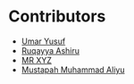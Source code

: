 # Contributors
- [Umar Yusuf](https://github.com/umaryusuf)
- [Ruqayya Ashiru](https://github.com/redberylr)
- [MR XYZ](https://github.com/mrxyz)
- [Mustapah Muhammad Aliyu](https://github.com/Musty247)